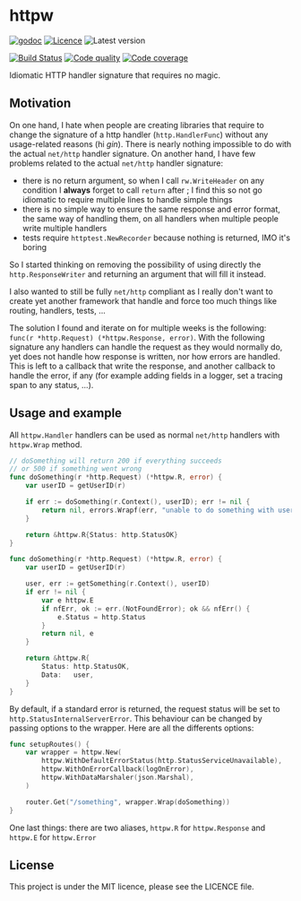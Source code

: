 # httpw

[![godoc](https://img.shields.io/badge/godoc-reference-blue.svg?style=for-the-badge)](https://godoc.org/github.com/krostar/httpw)
[![Licence](https://img.shields.io/github/license/krostar/httpw.svg?style=for-the-badge)](https://tldrlegal.com/license/mit-license)
![Latest version](https://img.shields.io/github/tag/krostar/httpw.svg?style=for-the-badge)

[![Build Status](https://img.shields.io/travis/krostar/httpw/master.svg?style=for-the-badge)](https://travis-ci.org/krostar/httpw)
[![Code quality](https://img.shields.io/codacy/grade/84f74110bd71455ea3a20b4163be7010/master.svg?style=for-the-badge)](https://app.codacy.com/project/krostar/httpw/dashboard)
[![Code coverage](https://img.shields.io/codacy/coverage/84f74110bd71455ea3a20b4163be7010.svg?style=for-the-badge)](https://app.codacy.com/project/krostar/httpw/dashboard)

Idiomatic HTTP handler signature that requires no magic.

## Motivation

On one hand, I hate when people are creating libraries that require
to change the signature of a http handler (`http.HandlerFunc`)
without any usage-related reasons (hi _gin_).
There is nearly nothing impossible to do with the actual `net/http` handler signature. On another hand, I have few problems related to the actual `net/http` handler signature:

-   there is no return argument, so when I call `rw.WriteHeader` on any condition
    I **always** forget to call `return` after ; I find this so not go idiomatic
    to require multiple lines to handle simple things
-   there is no simple way to ensure the same response and error format,
    the same way of handling them, on all handlers when multiple people
    write multiple handlers
-   tests require `httptest.NewRecorder` because nothing is returned,
    IMO it's boring

So I started thinking on removing the possibility of using directly the 
`http.ResponseWriter` and returning an argument that will fill it instead.

I also wanted to still be fully `net/http` compliant as I really don't want to
create yet another framework that handle and force too much things like routing,
handlers, tests, ...

The solution I found and iterate on for multiple weeks is the following:
`func(r *http.Request) (*httpw.Response, error)`. With the following signature
any handlers can handle the request as they would normally do, yet does not handle
how response is written, nor how errors are handled. This is left to a callback
that write the response, and another callback to handle the error, if any (for
example adding fields in a logger, set a tracing span to any status, ...).

## Usage and example

All `httpw.Handler` handlers can be used as normal `net/http` handlers with
`httpw.Wrap` method.

```go
// doSomething will return 200 if everything succeeds
// or 500 if something went wrong
func doSomething(r *http.Request) (*httpw.R, error) {
    var userID = getUserID(r)

    if err := doSomething(r.Context(), userID); err != nil {
        return nil, errors.Wrapf(err, "unable to do something with user %s", userID)
    }

    return &httpw.R{Status: http.StatusOK}
}
```

```go
func doSomething(r *http.Request) (*httpw.R, error) {
    var userID = getUserID(r)

    user, err := getSomething(r.Context(), userID)
    if err != nil {
        var e httpw.E
        if nfErr, ok := err.(NotFoundError); ok && nfErr() {
            e.Status = http.Status
        }
        return nil, e
    }

    return &httpw.R{
        Status: http.StatusOK,
        Data:   user,
    }
}
```

By default, if a standard error is returned, the request status will be set to
`http.StatusInternalServerError`. This behaviour can be changed by passing options
to the wrapper. Here are all the differents options:

```go
func setupRoutes() {
    var wrapper = httpw.New(
        httpw.WithDefaultErrorStatus(http.StatusServiceUnavailable),
        httpw.WithOnErrorCallback(logOnError),
        httpw.WithDataMarshaler(json.Marshal),
    )

    router.Get("/something", wrapper.Wrap(doSomething))
}
```

One last things: there are two aliases, `httpw.R` for `httpw.Response` and
`httpw.E` for `httpw.Error`

## License

This project is under the MIT licence, please see the LICENCE file.
